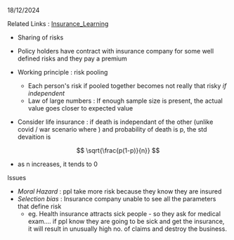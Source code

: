18/12/2024

Related Links : 
[Insurance_Learning](../Learning%20sectors_businesses/Insurance_Learning.md)  

* Sharing of risks
* Policy holders have contract with insurance company for some well defined risks and they pay a premium 
* Working principle : risk pooling 
	* Each person's risk if pooled together becomes not really that risky *if independent* 
	* Law of large numbers : If enough sample size is present, the actual value goes closer to expected value 

* Consider life insurance : if death is independant of the other (unlike covid / war scenario where ) and probability of death is p, the std devaition is 

$$
\sqrt{\frac{p(1-p)}{n}}
$$

* as n increases, it tends to 0

Issues
* *Moral Hazard* : ppl take more risk because they know they are insured
* *Selection bias* : Insurance company unable to see all the parameters that define risk
	* eg. Health insurance attracts sick people - so they ask for medical exam.... if ppl know they are going to be sick and get the insurance, it will result in unusually high no. of claims and destroy the business.  


 